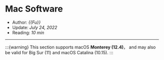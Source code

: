 # Mac Software

- Author: *{{Fu}}*
- Update: *July 24, 2022*
- Reading: *10 min*

---

:::{warning}
This section supports macOS **Monterey (12.4)**， and may also be valid for Big Sur (11) and macOS Catalina (10.15). 
:::


## 